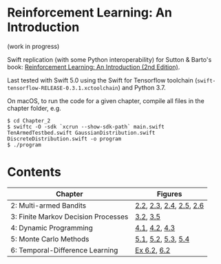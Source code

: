 # Reinforcement Learning: An Introduction

(work in progress)

Swift replication (with some Python interoperability) for Sutton & Barto's book: [Reinforcement Learning: An Introduction (2nd Edition)](http://incompleteideas.net/book/the-book-2nd.html).

Last tested with Swift 5.0 using the Swift for Tensorflow toolchain (`swift-tensorflow-RELEASE-0.3.1.xctoolchain`) and Python 3.7.

On macOS, to run the code for a given chapter, compile all files in the chapter folder, e.g.
```
$ cd Chapter_2
$ swiftc -O -sdk `xcrun --show-sdk-path` main.swift TenArmedTestbed.swift GaussianDistribution.swift DiscreteDistribution.swift -o program
$ ./program
```

# Contents

| Chapter | Figures |
| ------- | ------- |
| 2: Multi-armed Bandits | [2.2](Chapter_2/Fig_2.2.png), [2.3](Chapter_2/Fig_2.3.png), [2.4](Chapter_2/Fig_2.4.png), [2.5](Chapter_2/Fig_2.5.png), [2.6](Chapter_2/Fig_2.6.png) |
| 3: Finite Markov Decision Processes | [3.2](Chapter_3/Fig_3.2.png), [3.5](Chapter_3/Fig_3.5.png) |
| 4: Dynamic Programming | [4.1](Chapter_4/Fig_4.1.png), [4.2](Chapter_4/Fig_4.2.png), [4.3](Chapter_4/Fig_4.3.png) |
| 5: Monte Carlo Methods | [5.1](Chapter_5/Fig_5.1.png), [5.2](Chapter_5/Fig_5.2.png), [5.3](Chapter_5/Fig_5.3.png), [5.4](Chapter_5/Fig_5.4.png) |
| 6: Temporal-Difference Learning | [Ex 6.2](Chapter_6/Example_6.2.png), [6.2](Chapter_6/Fig_6.2.png) |
